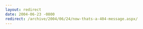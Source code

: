 ```yaml
---
layout: redirect
date: 2004-06-23 -0800
redirect: /archive/2004/06/24/now-thats-a-404-message.aspx/
---
```

